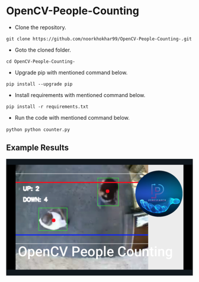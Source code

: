 # OpenCV-People-Counting


- Clone the repository.
```
git clone https://github.com/noorkhokhar99/OpenCV-People-Counting-.git
```
- Goto the cloned folder.
```
cd OpenCV-People-Counting-

```
- Upgrade pip with mentioned command below.
```
pip install --upgrade pip
```
- Install requirements with mentioned command below.
```
pip install -r requirements.txt
```
- Run the code with mentioned command below.

` python python counter.py `



## Example Results
![Example Results](https://github.com/noorkhokhar99/OpenCV-People-Counting-/blob/main/Screen%20Shot%202022-12-05%20at%2011.54.38%20pm.png)

